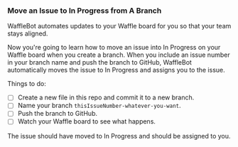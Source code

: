 ### Move an Issue to In Progress from A Branch
 
WaffleBot automates updates to your Waffle board for you so that your team stays aligned.

Now you're going to learn how to move an issue into In Progress on your Waffle board when you create a branch.  When you include an issue number in your branch name and push the branch to GitHub, WaffleBot automatically moves the issue to In Progress and assigns you to the issue.

Things to do:  

- [ ] Create a new file in this repo and commit it to a new branch.  
- [ ] Name your branch `thisIssueNumber-whatever-you-want`.  
- [ ] Push the branch to GitHub.  
- [ ] Watch your Waffle board to see what happens.

The issue should have moved to In Progress and should be assigned to you.